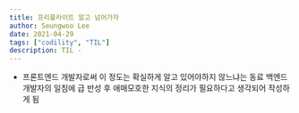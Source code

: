 ```yaml
---
title: 프리플라이트 알고 넘어가자 
author: Seungwoo Lee
date: 2021-04-29
tags: ["codility", "TIL"]
description: TIL - 
---
```



* 프론트엔드 개발자로써 이 정도는 확실하게 알고 있어야하지 않느냐는 동료 백엔드 개발자의 일침에 급 반성 후 애매모호한 지식의 정리가 필요하다고 생각되어 작성하게 됨